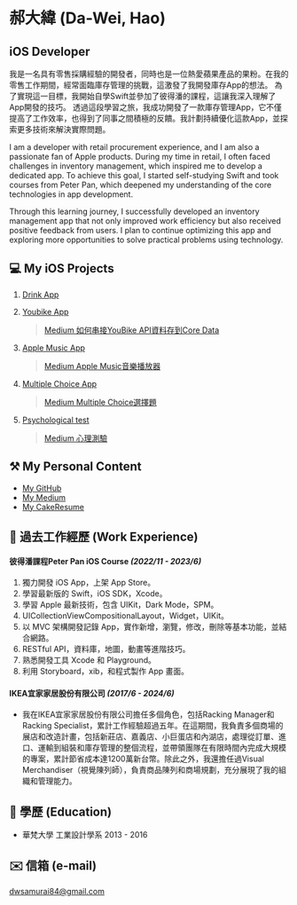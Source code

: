# 郝大緯 (Da-Wei, Hao)

## iOS Developer
我是一名具有零售採購經驗的開發者，同時也是一位熱愛蘋果產品的果粉。在我的零售工作期間，經常面臨庫存管理的挑戰，這激發了我開發庫存App的想法。
為了實現這一目標，我開始自學Swift並參加了彼得潘的課程，這讓我深入理解了App開發的技巧。
透過這段學習之旅，我成功開發了一款庫存管理App，它不僅提高了工作效率，也得到了同事之間積極的反饋。我計劃持續優化這款App，並探索更多技術來解決實際問題。

I am a developer with retail procurement experience, and I am also a passionate fan of Apple products. During my time in retail, I often faced challenges in inventory management, which inspired me to develop a dedicated app. To achieve this goal, I started self-studying Swift and took courses from Peter Pan, which deepened my understanding of the core technologies in app development.

Through this learning journey, I successfully developed an inventory management app that not only improved work efficiency but also received positive feedback from users. I plan to continue optimizing this app and exploring more opportunities to solve practical problems using technology.

## 💻 My iOS Projects
1. [Drink App](https://medium.com/@dwsamurai84_dev)

2. [Youbike App](https://github.com/dwhao84/HW-44-JSON-Decoder)
   > [Medium 如何串接YouBike API資料存到Core Data](https://medium.com/彼得潘的-swift-ios-app-開發教室/hw-47-串接you-bike-api-資料存到core-data-70fa9782e915)

3. [Apple Music App](https://github.com/dwhao84/HW-32_Apple_Music_iOS)
   > [Medium Apple Music音樂播放器](https://medium.com/彼得潘的-swift-ios-app-開發教室/hw-32-apple-music-music-player-cc17ee34a175)
   
4. [Multiple Choice App](https://github.com/dwhao84/HW36_MultipleChoiceChallenge)
   > [Medium Multiple Choice選擇題](https://medium.com/彼得潘的-swift-ios-app-開發教室/hw36-multiple-choice-選擇題-d55c2e9e6089)
   
5. [Psychological test](https://github.com/dwhao84/HW37_PsychologicalTest?source=post_page-----747b1de293f7--------------------------------)
   > [Medium 心理測驗](https://medium.com/彼得潘的-swift-ios-app-開發教室/hw-37-psychologicaltest-心理測驗-with-storyboard-747b1de293f7)

## ⚒️ My Personal Content
* [My GitHub](https://github.com/dwhao84)  
* [My Medium](https://medium.com/@dwsamurai84_dev)  
* [My CakeResume](https://www.cakeresume.com/search?ref=resume_pdf&utm_content=hao-dawei&utm_medium=pdf&utm_source=resume)

## 💼 過去工作經歷 (Work Experience)
#### 彼得潘課程Peter Pan iOS Course *(2022/11 - 2023/6)*
1. 獨力開發 iOS App，上架 App Store。
1. 學習最新版的 Swift，iOS SDK，Xcode。
1. 學習 Apple 最新技術，包含 UIKit，Dark Mode，SPM。
1. UICollectionViewCompositionalLayout，Widget，UIKit。
1. 以 MVC 架構開發記錄 App，實作新增，瀏覽，修改，刪除等基本功能，並結合網路。
1. RESTful API，資料庫，地圖，動畫等進階技巧。
1. 熟悉開發工具 Xcode 和 Playground。
1. 利用 Storyboard，xib，和程式製作 App 畫面。

#### IKEA宜家家居股份有限公司 *(2017/6 - 2024/6)*
* 我在IKEA宜家家居股份有限公司擔任多個角色，包括Racking Manager和Racking Specialist，累計工作經驗超過五年。在這期間，我負責多個商場的展店和改造計畫，包括新莊店、嘉義店、小巨蛋店和內湖店，處理從訂單、進口、運輸到組裝和庫存管理的整個流程，並帶領團隊在有限時間內完成大規模的專案，累計節省成本達1200萬新台幣。除此之外，我還擔任過Visual Merchandiser（視覺陳列師），負責商品陳列和商場規劃，充分展現了我的組織和管理能力。

## 📝 學歷 (Education)
* 華梵大學 工業設計學系 2013 - 2016

## ✉️ 信箱 (e-mail)
<dwsamurai84@gmail.com>
